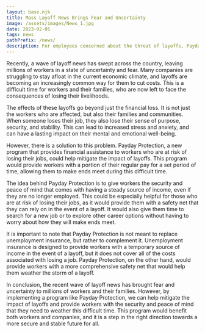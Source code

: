 ```yaml
---
layout: base.njk
title: Mass Layoff News Brings Fear and Uncertainty
image: /assets/images/News_1.jpg
date: 2023-02-05
tags: news
pathPrefix: /news/
description: For employees concerned about the threat of layoffs, Payday Protection offers a solution. In the event of an unexpected job loss, it provides a safety net by allowing employees to protect their income. This helps to alleviate the financial stress and gives them peace of mind. With layoffs on the rise due to economic uncertainty, Payday Protection is a much-needed, innovative product for the American workforce.
---
```


Recently, a wave of layoff news has swept across the country, leaving millions of workers in a state of uncertainty and fear. Many companies are struggling to stay afloat in the current economic climate, and layoffs are becoming an increasingly common way for them to cut costs. This is a difficult time for workers and their families, who are now left to face the consequences of losing their livelihoods.

The effects of these layoffs go beyond just the financial loss. It is not just the workers who are affected, but also their families and communities. When someone loses their job, they also lose their sense of purpose, security, and stability. This can lead to increased stress and anxiety, and can have a lasting impact on their mental and emotional well-being.

However, there is a solution to this problem. Payday Protection, a new program that provides financial assistance to workers who are at risk of losing their jobs, could help mitigate the impact of layoffs. This program would provide workers with a portion of their regular pay for a set period of time, allowing them to make ends meet during this difficult time.

The idea behind Payday Protection is to give workers the security and peace of mind that comes with having a steady source of income, even if they are no longer employed. This could be especially helpful for those who are at risk of losing their jobs, as it would provide them with a safety net that they can rely on in the event of a layoff. It would also give them time to search for a new job or to explore other career options without having to worry about how they will make ends meet.

It is important to note that Payday Protection is not meant to replace unemployment insurance, but rather to complement it. Unemployment insurance is designed to provide workers with a temporary source of income in the event of a layoff, but it does not cover all of the costs associated with losing a job. Payday Protection, on the other hand, would provide workers with a more comprehensive safety net that would help them weather the storm of a layoff.

In conclusion, the recent wave of layoff news has brought fear and uncertainty to millions of workers and their families. However, by implementing a program like Payday Protection, we can help mitigate the impact of layoffs and provide workers with the security and peace of mind that they need to weather this difficult time. This program would benefit both workers and companies, and it is a step in the right direction towards a more secure and stable future for all.

